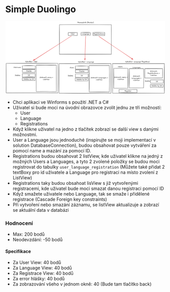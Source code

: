 # Simple Duolingo

![alt text](../res/winForms.zadani.png)

- Chci aplikaci ve Winforms s použití .NET a C#
- Uživatel si bude moci na úvodní obrazovce zvolit jednu ze tří možností:
    - User
    - Language
    - Registrations
- Když klikne uživatel na jedno z tlačítek zobrazí se další view s danými možnostmi.
- User a Language jsou jednoduché (inspirujte se moji implementací v solution DatabaseConnection), budou obsahovat pouze vytváření za pomocí name a mazání za pomocí ID.
- Registrations budou obsahovat 2 listView, kde uživatel klikne na jedný z možných Users a Languages, a tyto 2 zvolené položky se budou moci registrovat do tabulky `user_language_registration` (Můžete také přidat 2 textBoxy pro id uživatele a Language pro registraci na místo zvolení z ListView)
- Registrations taky budou obsahoat lisView s již vytvořenými registracemi, kde uživatel bude moci smazat danou registraci pomocí ID
- Když smažete uživatele nebo Language, tak se smaže i přidělené registrace (Cascade Foreign key constraints)
- Při vytvoření nebo smazání záznamu, se listView aktualizuje a zobrazí se aktuální data v databázi


### Hodnocení

- Max: 200 bodů
- Neodevzdání: -50 bodů


#### Specifikace

- Za User View: 40 bodů
- Za Language View: 40 bodů
- Za Registrace View: 40 bodů
- Za error hlášky: 40 bodů
- Za zobrazování všeho v jednom okně: 40 (Bude tam tlačítko back)